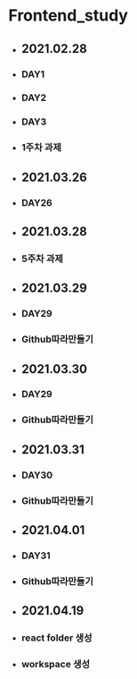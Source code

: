 # Frontend_study

+ ## 2021.02.28
+ ### DAY1
+ ### DAY2
+ ### DAY3
+ ### 1주차 과제

+ ## 2021.03.26
+ ### DAY26

+ ## 2021.03.28
+ ### 5주차 과제

+ ## 2021.03.29
+ ### DAY29
+ ### Github따라만들기

+ ## 2021.03.30
+ ### DAY29
+ ### Github따라만들기

+ ## 2021.03.31
+ ### DAY30
+ ### Github따라만들기

+ ## 2021.04.01
+ ### DAY31
+ ### Github따라만들기

+ ## 2021.04.19
+ ### react folder 생성
+ ### workspace 생성